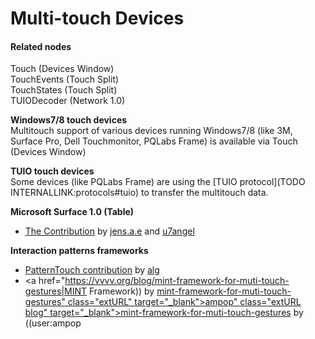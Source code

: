 # Multi-touch Devices

#### Related nodes
<span class="node">Touch (Devices Window)</span>  
<span class="node">TouchEvents (Touch Split)</span>  
<span class="node">TouchStates (Touch Split)</span>  
<span class="node">TUIODecoder (Network 1.0)</span>  

**Windows7/8 touch devices**  
Multitouch support of various devices running Windows7/8 (like 3M, Surface Pro, Dell Touchmonitor, PQLabs Frame) is available via <span class="node">Touch (Devices Window)</span>  

**TUIO touch devices**  
Some devices (like PQLabs Frame) are using the [TUIO protocol](TODO INTERNALLINK:protocols#tuio) to transfer the multitouch data.  

**Microsoft Surface 1.0 (Table)**  
* <a href="https://vvvv.org/contribution/microsoft-surface-%28table%29-plugin" class="extURL contribution" target="_blank">The Contribution</a> by <span class="user"><a href="https://vvvv.org/users/jens.a.e" class="extURL" target="_blank">jens.a.e</a></span> and <span class="user"><a href="https://vvvv.org/users/u7angel" class="extURL" target="_blank">u7angel</a></span>  

**Interaction patterns frameworks**  
* <a href="https://vvvv.org/contribution/patterntouch" class="extURL contribution" target="_blank">PatternTouch contribution</a> by <span class="user"><a href="https://vvvv.org/users/alg" class="extURL" target="_blank">alg</a></span>  
* <a href="https://vvvv.org/blog/mint-framework-for-muti-touch-gestures|MINT Framework)) by <span class="user"><a href="https://vvvv.org/users/ampop" class="extURL blog" target="_blank">mint-framework-for-muti-touch-gestures" class="extURL" target="_blank">ampop" class="extURL blog" target="_blank">mint-framework-for-muti-touch-gestures</a></span> by ((user:ampop</a>  





